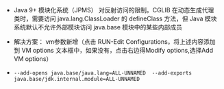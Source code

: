 * Java 9+ 模块化系统（JPMS） 对反射访问的限制。CGLIB 在动态生成代理类时，需要访问 java.lang.ClassLoader 的 defineClass 方法，但 Java 模块系统默认不允许外部模块访问 java.base 模块中的某些内部成员
* 解决方案：
vm参数新增（点击 RUN-Edit Configurations，将上述内容添加到 VM options 文本框中，如果没有，点击右边得Modify options,选择Add VM options）

* `--add-opens java.base/java.lang=ALL-UNNAMED 
--add-exports java.base/jdk.internal.module=ALL-UNNAMED`

